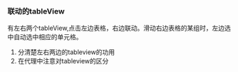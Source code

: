 ### 联动的tableView

有左右两个tableView,点击左边表格，右边联动。滑动右边表格的某组时，左边选中自动选中相应的单元格。



1. 分清楚左右两边的tableview的功用
2. 在代理中注意对tableview的区分

